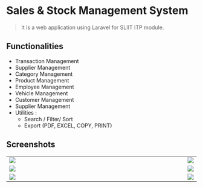 # Sales & Stock Management System

> It is a web application using Laravel for SLIIT ITP module.

## Functionalities

<div>
<ul>
<li>Transaction Management</li>
<li>Supplier Management</li>
<li>Category Management</li>
<li>Product Management</li>
<li>Employee Management</li>
<li>Vehicle Management</li>
<li>Customer Management</li>
<li>Supplier Management</li>
<li>
    Utilities :
    <ul>
    <li>Search / Filter/ Sort</li>
    <li>Export (PDF, EXCEL, COPY, PRINT) </li>
    </ul>  
</li>
</ul>
</div>

## Screenshots

<table style="border: none; padding: 0">
  <tr>
    <td valign="top" width="100%"><img src="https://res.cloudinary.com/mahadi/image/upload/v1610293284/Picture1_z2vj8z.png"></td>
    <td valign="top" width="100%"><img src="https://res.cloudinary.com/mahadi/image/upload/v1610293285/Picture2_n6jejw.png"></td>
  </tr>
  <tr>
     <td valign="top" width="100%"><img src="https://res.cloudinary.com/mahadi/image/upload/v1610293284/Picture5_orna8i.png"></td>
    <td valign="top" width="100%"><img src="https://res.cloudinary.com/mahadi/image/upload/v1610293282/Picture4_dlgyrt.png"></td>
  </tr>
  <tr>
    <td valign="top" width="100%"><img src="https://res.cloudinary.com/mahadi/image/upload/v1610293283/Picture3_qom1wi.png"></td>
    <td valign="top" width="100%"><img src="https://res.cloudinary.com/mahadi/image/upload/v1610293283/Picture6_jeupzl.png"></td>
  </tr>
</table>
